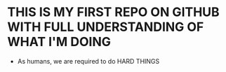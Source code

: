 # THIS IS MY FIRST REPO ON GITHUB WITH FULL UNDERSTANDING OF WHAT I'M DOING
* As humans, we are required to do HARD THINGS
